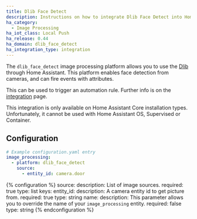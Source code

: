 ```yaml
---
title: Dlib Face Detect
description: Instructions on how to integrate Dlib Face Detect into Home Assistant.
ha_category:
  - Image Processing
ha_iot_class: Local Push
ha_release: 0.44
ha_domain: dlib_face_detect
ha_integration_type: integration
---
```


The `dlib_face_detect` image processing platform allows you to use the [Dlib](http://www.dlib.net/) through Home Assistant. This platform enables face detection from cameras, and can fire events with attributes.

This can be used to trigger an automation rule. Further info is on the [integration](/integrations/image_processing/) page.

<div class='note'>
This integration is only available on Home Assistant Core installation types. Unfortunately, it cannot be used with Home Assistant OS, Supervised or Container.
</div>

## Configuration

```yaml
# Example configuration.yaml entry
image_processing:
  - platform: dlib_face_detect
    source:
      - entity_id: camera.door
```

{% configuration %}
source:
  description: List of image sources.
  required: true
  type: list
  keys:
    entity_id:
      description: A camera entity id to get picture from.
      required: true
      type: string
    name:
      description: This parameter allows you to override the name of your `image_processing` entity.
      required: false
      type: string
{% endconfiguration %}
